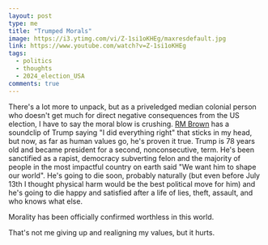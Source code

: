 ```yaml
---
layout: post
type: me
title: "Trumped Morals"
image: https://i3.ytimg.com/vi/Z-1si1oKHEg/maxresdefault.jpg
link: https://www.youtube.com/watch?v=Z-1si1oKHEg
tags: 
  - politics
  - thoughts
  - 2024_election_USA
comments: true
---
```

There's a lot more to unpack, but as a priveledged median colonial person who doesn't get much for direct negative consequences from the US election, I have to say the moral blow is crushing.  [RM Brown](https://www.youtube.com/@rmbrown5736) has a soundclip of Trump saying "I did everything right" that sticks in my head, but now, as far as human values go, he's proven it true.  Trump is 78 years old and became president for a second, nonconsecutive, term.  He's been sanctified as a rapist, democracy subverting felon and the majority of people in the most impactful country on earth said "We want him to shape our world".  He's going to die soon, probably naturally (but even before July 13th I thought physical harm would be the best political move for him) and he's going to die happy and satisfied after a life of lies, theft, assault, and who knows what else.

Morality has been officially confirmed worthless in this world.

That's not me giving up and realigning my values, but it hurts.

